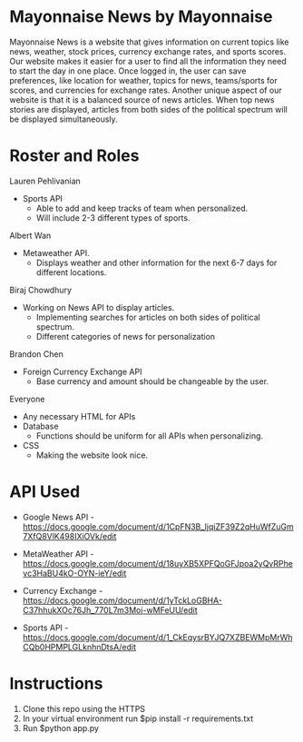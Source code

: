# Mayonnaise News by Mayonnaise

Mayonnaise News is a website that gives information on current topics like news, weather, stock prices, currency exchange rates, and sports scores. Our website makes it easier for a user to find all the information they need to start the day in one place. Once logged in, the user can save preferences, like location for weather, topics for news, teams/sports for scores, and currencies for exchange rates. Another unique aspect of our website is that it is a balanced source of news articles. When top news stories are displayed, articles from both sides of the political spectrum will be displayed simultaneously. 

# Roster and Roles
Lauren Pehlivanian
  - Sports API
    - Able to add and keep tracks of team when personalized.
    - Will include 2-3 different types of sports.
    
Albert Wan
  - Metaweather API.
    - Displays weather and other information for the next 6-7 days for different locations.
    
Biraj Chowdhury
  - Working on News API to display articles.
    - Implementing searches for articles on both sides of political spectrum.
    - Different categories of news for personalization
    
Brandon Chen
  - Foreign Currency Exchange API
    - Base currency and amount should be changeable by the user.

Everyone
  - Any necessary HTML for APIs
  - Database
    - Functions should be uniform for all APIs when personalizing.
  - CSS
    - Making the website look nice.


# API Used
  - Google News API
    -https://docs.google.com/document/d/1CpFN3B_IjqiZF39Z2qHuWfZuGm7XfQ8VlK498IXiOVk/edit
    
  - MetaWeather API
    -https://docs.google.com/document/d/18uyXB5XPFQoGFJpoa2yQvRPhevc3HaBU4kO-OYN-ieY/edit
    
  - Currency Exchange
    -https://docs.google.com/document/d/1yTckLoGBHA-C37hhukXOc76Jh_770L7m3Moj-wMFeUU/edit
    
  - Sports API
    -https://docs.google.com/document/d/1_CkEqysrBYJQ7XZBEWMpMrWhCQb0HPMPLGLknhnDtsA/edit

    

# Instructions
1. Clone this repo using the HTTPS
2. In your virtual environment run $pip install -r requirements.txt
3. Run $python app.py
